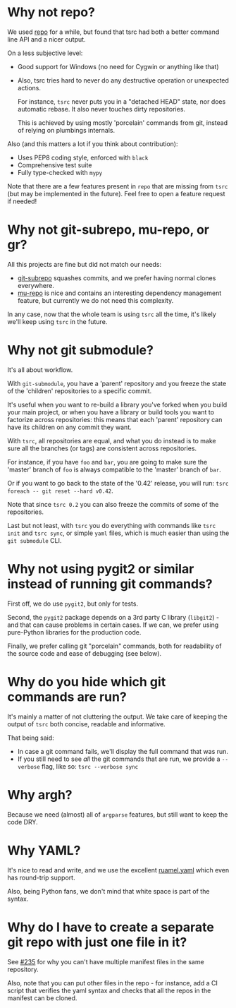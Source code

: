 # Why not repo?

We used [repo](https://android.googlesource.com/tools/repo/) for a while, but
found that tsrc had both a better command line API and a nicer output.

On a less subjective level:

* Good support for Windows (no need for Cygwin or anything like that)

* Also, tsrc tries hard to never do any destructive operation or unexpected
  actions.

    For instance, `tsrc` never puts you in a "detached HEAD" state,
    nor does automatic rebase. It also never touches dirty repositories.

    This is achieved by using mostly 'porcelain' commands from git, instead of
    relying on plumbings internals.


Also (and this matters a lot if you think about contribution):

* Uses PEP8 coding style, enforced with `black`
* Comprehensive test suite
* Fully type-checked with `mypy`

Note that there are a few features present in `repo` that are missing from `tsrc`
(but may be implemented in the future). Feel free to open a feature request
if needed!

# Why not git-subrepo, mu-repo, or gr?

All this projects are fine but did not match our needs:

* [git-subrepo](https://github.com/ingydotnet/git-subrepo) squashes commits, and
  we prefer having normal clones everywhere.
* [mu-repo](https://fabioz.github.io/mu-repo/) is nice and contains an
  interesting dependency management feature, but currently we do not need this complexity.

In any case, now that the whole team is using `tsrc` all the time, it's likely
we'll keep using `tsrc` in the future.

# Why not git submodule?

It's all about workflow.

With `git-submodule`, you have a 'parent' repository and you freeze the state of
the 'children' repositories to a specific commit.

It's useful when you want to re-build a library you've forked when you build
your main project, or when you have a library or build tools you want to
factorize across repositories: this means that each 'parent' repository can
have its children on any commit they want.

With `tsrc`, all repositories are equal, and what you do instead is to make sure
all the branches (or tags) are consistent across repositories.

For instance, if you have `foo` and `bar`, you are going to make sure the
'master' branch of `foo` is always compatible to the 'master' branch of `bar`.

Or if you want to go back to the state of the '0.42' release, you will run:
`tsrc foreach -- git reset --hard v0.42`.

Note that since `tsrc 0.2` you can also freeze the commits of some of the
repositories.

Last but not least, with `tsrc` you do everything with commands like `tsrc
init` and `tsrc sync`, or simple `yaml` files,  which is much easier than
using the `git submodule` CLI.


# Why not using pygit2 or similar instead of running git commands?

First off, we do use `pygit2`, but only for tests.

Second, the `pygit2` package depends on a 3rd party C library (`libgit2`) -
and that can cause problems in certain cases. If we can, we prefer
using pure-Python libraries for the production code.

Finally, we prefer calling git "porcelain" commands, both for readability
of the source code and ease of debugging (see below).

# Why do you hide which git commands are run?

It's mainly a matter of not cluttering the output.
We take care of keeping the output of `tsrc` both concise, readable and
informative.

That being said:

* In case a git command fails, we'll display the full command that was run.
* If you still need to see *all* the git commands that are run, we provide a
  `--verbose` flag, like so: `tsrc --verbose sync`


# Why argh?

Because we need (almost) all of `argparse` features, but still want to keep the
code DRY.


# Why YAML?

It's nice to read and write, and we use the excellent [ruamel.yaml](
https://yaml.readthedocs.io/en/latest/) which even has round-trip support.

Also, being Python fans, we don't mind that white space is part of the syntax.

# Why do I have to create a separate git repo with just one file in it?

See [#235](https://github.com/TankerHQ/tsrc/issues/235) for why you can't
have multiple manifest files in the same repository.

Also, note that you can put other files in the repo - for instance,
add a CI script that verifies the yaml syntax and checks that all the repos
in the manifest can be cloned.

